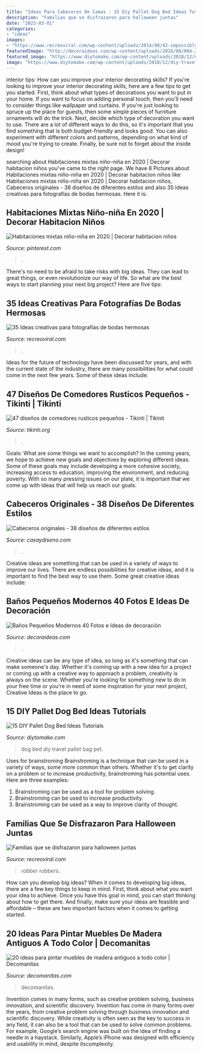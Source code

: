 ```yaml
---
title: "Ideas Para Cabeceros De Camas : 15 Diy Pallet Dog Bed Ideas Tutorials"
description: "Familias que se disfrazaron para halloween juntas"
date: "2023-03-01"
categories:
- "ideas"
images:
- "https://www.recreoviral.com/wp-content/uploads/2014/08/42-impossibly-fun-wedding-photo-ideas-youll-want-to-steal.jpg"
featuredImage: "http://decoraideas.com/wp-content/uploads/2016/08/004-2.jpg"
featured_image: "https://www.diytomake.com/wp-content/uploads/2018/12/diy-travel-bag-dog-bed.jpg"
image: "https://www.diytomake.com/wp-content/uploads/2018/12/diy-travel-bag-dog-bed.jpg"
---
```



interior tips: How can you improve your interior decorating skills?
If you're looking to improve your interior decorating skills, here are a few tips to get you started. First, think about what types of decorations you want to put in your home. If you want to focus on adding personal touch, then you'll need to consider things like wallpaper and curtains. If you're just looking to spruce up the place for guests, then some simple pieces of furniture ornaments will do the trick.
Next, decide which type of decoration you want to use. There are a lot of different ways to do this, so it's important that you find something that is both budget-friendly and looks good. You can also experiment with different colors and patterns, depending on what kind of mood you're trying to create. Finally, be sure not to forget about the inside design!

	

		
searching about Habitaciones mixtas niño-niña en 2020 | Decorar habitacion niños you've came to the right page. We have 8 Pictures about Habitaciones mixtas niño-niña en 2020 | Decorar habitacion niños like Habitaciones mixtas niño-niña en 2020 | Decorar habitacion niños, Cabeceros originales - 38 diseños de diferentes estilos and also 35 Ideas creativas para fotografías de bodas hermosas. Here it is:
		
    
## Habitaciones Mixtas Niño-niña En 2020 | Decorar Habitacion Niños

<img loading=lazy src="https://i.pinimg.com/736x/64/a2/d2/64a2d22fe2b78496def1c5432c4bf025.jpg" onerror="this.onerror=null;this.src='https://tse4.mm.bing.net/th?id=OIP.g91p-zjqPFuwR0ptETi6FgHaJ4&amp;pid=15.1';" alt="Habitaciones mixtas niño-niña en 2020 | Decorar habitacion niños">

_Source: pinterest.com_

>. 

	

There's no need to be afraid to take risks with big ideas. They can lead to great things, or even revolutionize our way of life. So what are the best ways to start planning your next big project? Here are five tips:

    
## 35 Ideas Creativas Para Fotografías De Bodas Hermosas

<img loading=lazy src="https://www.recreoviral.com/wp-content/uploads/2014/08/42-impossibly-fun-wedding-photo-ideas-youll-want-to-steal.jpg" onerror="this.onerror=null;this.src='https://tse3.mm.bing.net/th?id=OIP.xYJ2UzwOfiOpeuA0ZLCV3AHaLH&amp;pid=15.1';" alt="35 Ideas creativas para fotografías de bodas hermosas">

_Source: recreoviral.com_

>. 

	

Ideas for the future of technology have been discussed for years, and with the current state of the industry, there are many possibilities for what could come in the next few years. Some of these ideas include: 

    
## 47 Diseños De Comedores Rusticos Pequeños - Tikinti | Tikinti

<img loading=lazy src="https://tikinti.org/wp-content/uploads/2013/07/cocina-rustica-027.jpg" onerror="this.onerror=null;this.src='https://tse4.mm.bing.net/th?id=OIP.Sn_pHE9NvVVC_NWCihjULAHaLH&amp;pid=15.1';" alt="47 diseños de comedores rusticos pequeños - Tikinti | Tikinti">

_Source: tikinti.org_

>. 

	

Goals: What are some things we want to accomplish?
In the coming years, we hope to achieve new goals and objectives by exploring different ideas. Some of these goals may include developing a more cohesive society, increasing access to education, improving the environment, and reducing poverty. With so many pressing issues on our plate, it is important that we come up with ideas that will help us reach our goals.

    
## Cabeceros Originales - 38 Diseños De Diferentes Estilos

<img loading=lazy src="https://casaydiseno.com/wp-content/uploads/2016/01/cabeceros-originales-puerta-madera.jpeg" onerror="this.onerror=null;this.src='https://tse1.mm.bing.net/th?id=OIP.U8KbiKLR0LRbLen0KAfo7gHaJ3&amp;pid=15.1';" alt="Cabeceros originales - 38 diseños de diferentes estilos">

_Source: casaydiseno.com_

>. 

	

Creative ideas are something that can be used in a variety of ways to improve our lives. There are endless possibilities for creative ideas, and it is important to find the best way to use them. Some great creative ideas include:

    
## Baños Pequeños Modernos 40 Fotos E Ideas De Decoración

<img loading=lazy src="http://decoraideas.com/wp-content/uploads/2016/08/004-2.jpg" onerror="this.onerror=null;this.src='https://tse3.mm.bing.net/th?id=OIP.-FbU0SywqhwxtJnZFGai9gHaKu&amp;pid=15.1';" alt="Baños Pequeños Modernos 40 Fotos e Ideas de decoración">

_Source: decoraideas.com_

>. 

	

Creative ideas can be any type of idea, so long as it's something that can make someone's day. Whether it's coming up with a new idea for a project or coming up with a creative way to approach a problem, creativity is always on the scene. Whether you're looking for something new to do in your free time or you're in need of some inspiration for your next project, Creative Ideas is the place to go.

    
## 15 DIY Pallet Dog Bed Ideas Tutorials

<img loading=lazy src="https://www.diytomake.com/wp-content/uploads/2018/12/diy-travel-bag-dog-bed.jpg" onerror="this.onerror=null;this.src='https://tse4.mm.bing.net/th?id=OIP.hS3tmpexAmjLsQBSPwDbyAHaLH&amp;pid=15.1';" alt="15 DIY Pallet Dog Bed Ideas Tutorials">

_Source: diytomake.com_

>dog bed diy travel pallet bag pet. 

	

Uses for brainstroming
Brainstroming is a technique that can be used in a variety of ways, some more common than others. Whether it's to get clarity on a problem or to increase productivity, brainstroming has potential uses. Here are three examples: 

1) Brainstroming can be used as a tool for problem solving.
2) Brainstroming can be used to increase productivity.
3) Brainstroming can be used as a way to improve clarity of thought.

    
## Familias Que Se Disfrazaron Para Halloween Juntas

<img loading=lazy src="https://www.recreoviral.com/wp-content/uploads/2014/10/Vo0m81V.jpg" onerror="this.onerror=null;this.src='https://tse4.mm.bing.net/th?id=OIP.fzyGuXQP1oAOj6ubfLX7GgAAAA&amp;pid=15.1';" alt="Familias que se disfrazaron para halloween juntas">

_Source: recreoviral.com_

>robber robbers. 

	

How can you develop big ideas?
When it comes to developing big ideas, there are a few key things to keep in mind. First, think about what you want your idea to achieve. Once you have this goal in mind, you can start thinking about how to get there. And finally, make sure your ideas are feasible and affordable – these are two important factors when it comes to getting started.

    
## 20 Ideas Para Pintar Muebles De Madera Antiguos A Todo Color | Decomanitas

<img loading=lazy src="http://www.decomanitas.com/wp-content/uploads/2015/05/20-ideas-para-pintar-muebles-de-madera-antiguos-a-todo-color-1.jpg" onerror="this.onerror=null;this.src='https://tse2.mm.bing.net/th?id=OIP.LA9naU-NINaAMTVcvs0rUQAAAA&amp;pid=15.1';" alt="20 ideas para pintar muebles de madera antiguos a todo color | Decomanitas">

_Source: decomanitas.com_

>decomanitas. 

	

Invention comes in many forms, such as creative problem solving, business innovation, and scientific discovery.
Invention has come in many forms over the years, from creative problem solving through business innovation and scientific discovery. While creativity is often seen as the key to success in any field, it can also be a tool that can be used to solve common problems. For example, Google’s search engine was built on the idea of finding a needle in a haystack. Similarly, Apple’s iPhone was designed with efficiency and usability in mind, despite itscomplexity.

